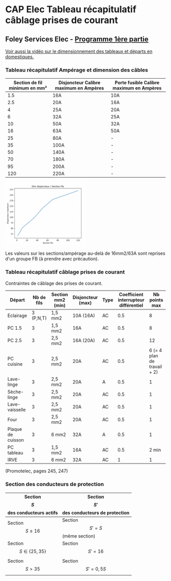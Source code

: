 # CAP Elec Tableau récapitulatif câblage prises de courant
## Foley Services Elec - [Programme 1ère partie](../1ere_partie/README.md)

[Voir aussi la vidéo sur le dimensionnement des tableaux et départs en domestiques.](./CAP_Elec_1_07B.md)

### Tableau récapitulatif Ampérage et dimension des câbles

| Section de fil minimum en mm² | Disjoncteur Calibre maximum en Ampères | Porte fusible Calibre maximum en Ampères |
| ----------------------------- | ----------------------------- | -------------------------------------- |
|              1.5              |                  16A                   | 10A |
|              2.5              |                  20A                   | 16A |
|              4                |                  25A                   | 20A |
|              6                |                  32A                   | 25A |
|              10               |                  50A                   | 32A |
|              16               |                  63A                   | 50A |
|              25               |                  80A                   | - |
|              35               |                  100A                   | - |
|              50               |                  140A                   | - |
|              70               |                  180A                   | - |
|              95               |                  200A                   | - |
|              120               |                  220A                   | - |


<img src="./images/Tab_dim.png" width="50%">

Les valeurs sur les sections/ampérage au-delà de 16mm2/63A sont reprises d'un groupe FB (à prendre avec précaution).

### Tableau récapitulatif câblage prises de courant

Contraintes de câblage des prises de courant.

| Départ | Nb de fils | Section mm2 (min) | Disjoncteur (max) | Type | Coefficient interrupteur différentiel | Nb points max |
|--------------|---------------|----------|---------|---------|---------|---------- |
| Eclairage | 3 (P,N,T) | 1,5 mm2 | 10A (16A) | AC | 0.5 | 8 |
| PC 1.5 | 3 | 1,5 mm2 | 16A | AC | 0.5 | 8 |
| PC 2.5 | 3 | 2,5 mm2 | 16A (20A) | AC | 0.5 | 12 |
| PC cuisine | 3 | 2,5 mm2 | 20A | AC | 0.5 | 6 (= 4 plan de travail + 2) |
| Lave-linge | 3 | 2,5 mm2 | 20A | A | 0.5 | 1 |
| Sèche-linge | 3 | 2,5 mm2 | 20A | AC | 0.5 | 1 |
| Lave-vaisselle | 3 | 2,5 mm2 | 20A | AC | 0.5 | 1 |
| Four | 3 | 2,5 mm2 | 20A | AC | 0.5 | 1 |
| Plaque de cuisson | 3 | 6 mm2 | 32A | A | 0.5 | 1 |
| PC tableau | 3 | 1,5 mm2 | 16A | AC | 0.5 | 2 min |
| IRVE | 3 | 6 mm2 | 32A | AC | 1 | 1 |

(Promotelec, pages 245, 247)

### Section des conducteurs de protection

| Section $$S$$ des conducteurs actifs | Section $$S'$$ des conducteurs de protection |
|--------------------------------|---------------------------------------|
| Section $$S \leq 16$$ | Section $$S' = S$$ (même section) |
| Section $$S \in \{ 25, 35 \}$$ | Section $$S' = 16$$ |
| Section $$S > 35$$ | Section $$S' = 0,5 S$$ |

